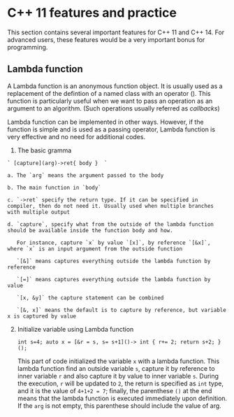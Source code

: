 # C++ 11 features and practice

This section contains several important features for C++ 11 and C++ 14. For advanced users, these features would be a very important bonus for programming. 

## Lambda function

A Lambda function is an anonymous function object. It is usually used as a replacement of the defintion of a named class with an operator (). This function is particularly useful when we want to pass an operation as an argument to an algorithm. (Such operations usually referred as _callbacks_) 

Lambda function can be implemented in other ways. However, if the function is simple and is used as a passing operator, Lambda function is very effective and no need for additional codes.

   1. The basic gramma

    ` [capture](arg)->ret{ body }  ` 

    a. The `arg` means the argument passed to the body
    
    b. The main function in `body`
    
    c. `->ret` specify the return type. If it can be specified in compiler, then do not need it. Usually used when multiple branches with multiple output

    d. `capture`, specify what from the outside of the lambda function should be available inside the function body and how. 
   
       For instance, capture `x` by value `[x]`, by reference `[&x]`, where `x` is an input argument from the outside function

       `[&]` means captures everything outside the lambda function by reference
  
       `[=]` means captures everything outside the lambda function by value

       `[x, &y]` the capture statement can be combined

       `[&, x]` means the default is to capture by reference, but variable x is captured by value



   2. Initialize variable using Lambda function

  
      `int s=4; auto x = [&r = s, s= s+1]()-> int { r+= 2; return s+2; }();  `

      This part of code initialized the variable `x` with a lambda function. This lambda function find an outside variable `s`, capture it by reference to inner variable `r` and also capture it  by value to inner variable `s`. During the execution, `r` will be updated to `2`, the return is specified as `int` type, and it is the value of `4+1+2 = 7`; finally, the parenthese `()` at the end means that the lambda function is executed immediately upon definition. If the `arg` is not empty, this parenthese should include the value of arg. 


